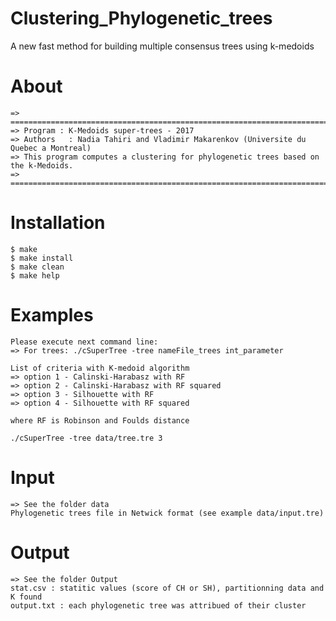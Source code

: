 # Clustering_Phylogenetic_trees
A new fast method for building multiple consensus trees using k-medoids

# About
	=> =====================================================================================
	=> Program : K-Medoids super-trees - 2017
	=> Authors   : Nadia Tahiri and Vladimir Makarenkov (Universite du Quebec a Montreal)
	=> This program computes a clustering for phylogenetic trees based on the k-Medoids.
	=> =====================================================================================

# Installation
	$ make 
	$ make install
	$ make clean
	$ make help

# Examples
	Please execute next command line:
	=> For trees: ./cSuperTree -tree nameFile_trees int_parameter

	List of criteria with K-medoid algorithm
	=> option 1 - Calinski-Harabasz with RF
	=> option 2 - Calinski-Harabasz with RF squared
	=> option 3 - Silhouette with RF
	=> option 4 - Silhouette with RF squared

	where RF is Robinson and Foulds distance
	
	./cSuperTree -tree data/tree.tre 3
	
# Input
	=> See the folder data
	Phylogenetic trees file in Netwick format (see example data/input.tre)
	
# Output
	=> See the folder Output
	stat.csv : statitic values (score of CH or SH), partitionning data and K found
	output.txt : each phylogenetic tree was attribued of their cluster 
